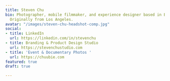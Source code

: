 ```yaml
---
title: Steven Chu
bio: Photographer, mobile filmmaker, and experience designer based in Brooklyn, NY.
  Originally from Los Angeles.
avatar: "/images/steven-chu-headshot-comp.jpg"
social:
- title: LinkedIn
  url: https://linkedin.com/in/stevenchu
- title: Branding & Product Design Studio
  url: https://stevenchustudio.com
- title: 'Event & Documentary Photos '
  url: https://chuubie.com
featured: true
draft: true

---
```

